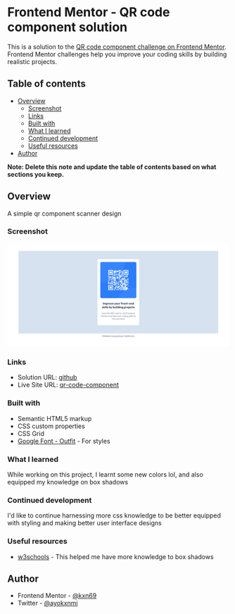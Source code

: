 # Frontend Mentor - QR code component solution

This is a solution to the [QR code component challenge on Frontend Mentor](https://www.frontendmentor.io/challenges/qr-code-component-iux_sIO_H). Frontend Mentor challenges help you improve your coding skills by building realistic projects. 

## Table of contents

- [Overview](#overview)
  - [Screenshot](#screenshot)
  - [Links](#links)
  - [Built with](#built-with)
  - [What I learned](#what-i-learned)
  - [Continued development](#continued-development)
  - [Useful resources](#useful-resources)
- [Author](#author)

**Note: Delete this note and update the table of contents based on what sections you keep.**

## Overview

A simple qr component scanner design

### Screenshot

![code screenshot](./images/Screenshot.png)

### Links

- Solution URL: [github](https://https://github.com/kxn69/qr-code-component)
- Live Site URL: [qr-code-component](https://kxn69.github.io/qr-code-component/)

### Built with

- Semantic HTML5 markup
- CSS custom properties
- CSS Grid
- [Google Font - Outfit](https://fonts.google.com/specimen/Outfit) - For styles

### What I learned

While working on this project, I learnt some new colors lol, and also equipped my knowledge on box shadows

### Continued development

I'd like to continue harnessing more css knowledge to be better equipped with styling and making better user interface designs

### Useful resources

- [w3schools](https://www.w3schools.com/) - This helped me have more knowledge to box shadows

## Author

- Frontend Mentor - [@kxn69](https://www.frontendmentor.io/profile/kxn69)
- Twitter - [@ayokxnmi](https://www.twitter.com/ayokxnmi)
